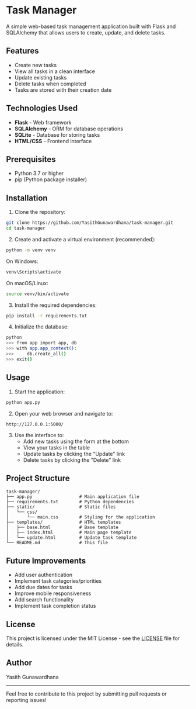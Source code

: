 # Task Manager

A simple web-based task management application built with Flask and SQLAlchemy that allows users to create, update, and delete tasks.

## Features

- Create new tasks
- View all tasks in a clean interface
- Update existing tasks
- Delete tasks when completed
- Tasks are stored with their creation date


## Technologies Used

- **Flask** - Web framework
- **SQLAlchemy** - ORM for database operations
- **SQLite** - Database for storing tasks
- **HTML/CSS** - Frontend interface

## Prerequisites

- Python 3.7 or higher
- pip (Python package installer)

## Installation

1. Clone the repository:
```bash
git clone https://github.com/YasithGunawardhana/task-manager.git
cd task-manager
```

2. Create and activate a virtual environment (recommended):
```bash
python -m venv venv
```

On Windows:
```bash
venv\Scripts\activate
```

On macOS/Linux:
```bash
source venv/bin/activate
```

3. Install the required dependencies:
```bash
pip install -r requirements.txt
```

4. Initialize the database:
```bash
python
>>> from app import app, db
>>> with app.app_context():
>>>     db.create_all()
>>> exit()
```

## Usage

1. Start the application:
```bash
python app.py
```

2. Open your web browser and navigate to:
```
http://127.0.0.1:5000/
```

3. Use the interface to:
   - Add new tasks using the form at the bottom
   - View your tasks in the table
   - Update tasks by clicking the "Update" link
   - Delete tasks by clicking the "Delete" link

## Project Structure

```
task-manager/
├── app.py                  # Main application file
├── requirements.txt        # Python dependencies
├── static/                 # Static files
│   └── css/
│       └── main.css        # Styling for the application
├── templates/              # HTML templates
│   ├── base.html           # Base template
│   ├── index.html          # Main page template
│   └── update.html         # Update task template
└── README.md               # This file
```

## Future Improvements

- Add user authentication
- Implement task categories/priorities
- Add due dates for tasks
- Improve mobile responsiveness
- Add search functionality
- Implement task completion status

## License

This project is licensed under the MIT License - see the [LICENSE](LICENSE) file for details.

## Author

Yasith Gunawardhana

---

Feel free to contribute to this project by submitting pull requests or reporting issues!